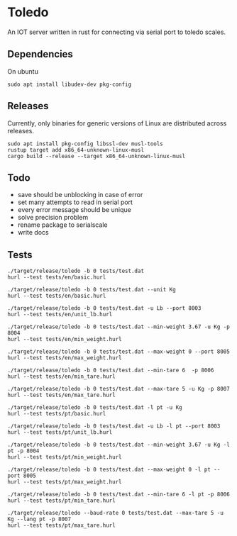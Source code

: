 # Toledo
An IOT server written in rust for connecting via serial port to toledo scales.

## Dependencies
On ubuntu
```
sudo apt install libudev-dev pkg-config
```

## Releases
Currently, only binaries for generic versions of Linux are distributed across
releases.
```
sudo apt install pkg-config libssl-dev musl-tools
rustup target add x86_64-unknown-linux-musl
cargo build --release --target x86_64-unknown-linux-musl
```

## Todo
 - save should be unblocking in case of error
 - set many attempts to read in serial port 
 - every error message should be unique
 - solve precision problem
 - rename package to serialscale
 - write docs

## Tests
```
./target/release/toledo -b 0 tests/test.dat
hurl --test tests/en/basic.hurl

./target/release/toledo -b 0 tests/test.dat --unit Kg
hurl --test tests/en/basic.hurl

./target/release/toledo -b 0 tests/test.dat -u Lb --port 8003
hurl --test tests/en/unit_lb.hurl

./target/release/toledo -b 0 tests/test.dat --min-weight 3.67 -u Kg -p 8004
hurl --test tests/en/min_weight.hurl

./target/release/toledo -b 0 tests/test.dat --max-weight 0 --port 8005
hurl --test tests/en/max_weight.hurl

./target/release/toledo -b 0 tests/test.dat --min-tare 6  -p 8006
hurl --test tests/en/min_tare.hurl

./target/release/toledo -b 0 tests/test.dat --max-tare 5 -u Kg -p 8007
hurl --test tests/en/max_tare.hurl

./target/release/toledo -b 0 tests/test.dat -l pt -u Kg
hurl --test tests/pt/basic.hurl

./target/release/toledo -b 0 tests/test.dat -u Lb -l pt --port 8003
hurl --test tests/pt/unit_lb.hurl

./target/release/toledo -b 0 tests/test.dat --min-weight 3.67 -u Kg -l pt -p 8004
hurl --test tests/pt/min_weight.hurl

./target/release/toledo -b 0 tests/test.dat --max-weight 0 -l pt --port 8005
hurl --test tests/pt/max_weight.hurl

./target/release/toledo -b 0 tests/test.dat --min-tare 6 -l pt -p 8006
hurl --test tests/pt/min_tare.hurl

./target/release/toledo --baud-rate 0 tests/test.dat --max-tare 5 -u Kg --lang pt -p 8007
hurl --test tests/pt/max_tare.hurl
```
